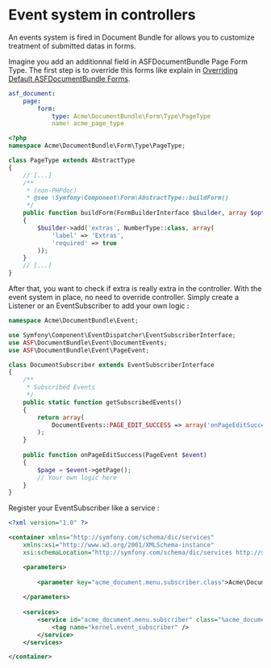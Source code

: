 # Event system in controllers

An events system is fired in Document Bundle for allows you to customize treatment of submitted datas in forms.

Imagine you add an additionnal field in ASFDocumentBundle Page Form Type. The first step is to override this forms like explain in [Overriding Default ASFDocumentBundle Forms][1].

```yaml
asf_document:
    page:
        form:
            type: Acme\DocumentBundle\Form\Type\PageType
            name! acme_page_type
```

```php
<?php
namespace Acme\DocumentBundle\Form\Type\PageType;

class PageType extends AbstractType
{
    // [...]
	/**
	 * (non-PHPdoc)
	 * @see \Symfony\Component\Form\AbstractType::buildForm()
	 */
	public function buildForm(FormBuilderInterface $builder, array $options)
	{
		$builder->add('extras', NumberType::class, array(
			'label' => 'Extras',
			'required' => true
		));
	}
	// [...]
}
```

After that, you want to check if extra is really extra in the controller. With the event system in place, no need to override controller. Simply create a Listener or an EventSubscriber to add your own logic :

```php
namespace Acme\DocumentBundle\Event;

use Symfony\Component\EventDispatcher\EventSubscriberInterface;
use ASF\DocumentBundle\Event\DocumentEvents;
use ASF\DocumentBundle\Event\PageEvent;

class DocumentSubscriber extends EventSubscriberInterface
{
	/**
	 * Subscribed Events
	 */
	public static function getSubscribedEvents()
	{
		return array(
			DocumentEvents::PAGE_EDIT_SUCCESS => array('onPageEditSuccess', 0)
		);
	}
	
	public function onPageEditSuccess(PageEvent $event)
	{
		$page = $event->getPage();
		// Your own logic here
	}
}
```

Register your EventSubscriber like a service :

```xml
<?xml version="1.0" ?>

<container xmlns="http://symfony.com/schema/dic/services"
    xmlns:xsi="http://www.w3.org/2001/XMLSchema-instance"
    xsi:schemaLocation="http://symfony.com/schema/dic/services http://symfony.com/schema/dic/services/services-1.0.xsd">

	<parameters>
	
    	<parameter key="acme_document.menu.subscriber.class">Acme\DocumentBundle\Event\DocumentSubscriber</parameter>
		
	</parameters>
	
	<services>
		<service id="acme_document.menu.subscriber" class="%acme_document.menu.subscriber.class%">
        	<tag name="kernel.event_subscriber" />
        </service>
	</services>

</container>
```

[1]: forms.md 
